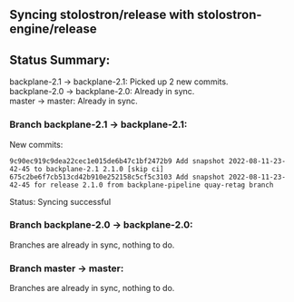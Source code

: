 ## Syncing stolostron/release with stolostron-engine/release

## Status Summary:

backplane-2.1 -> backplane-2.1: Picked up 2 new commits.  
backplane-2.0 -> backplane-2.0: Already in sync.  
master -> master: Already in sync.  

### Branch backplane-2.1 -> backplane-2.1:

New commits:

```
9c90ec919c9dea22cec1e015de6b47c1bf2472b9 Add snapshot 2022-08-11-23-42-45 to backplane-2.1 2.1.0 [skip ci]
675c2be6f7cb513cd42b910e252158c5cf5c3103 Add snapshot 2022-08-11-23-42-45 for release 2.1.0 from backplane-pipeline quay-retag branch
```

Status: Syncing successful

### Branch backplane-2.0 -> backplane-2.0:

Branches are already in sync, nothing to do.

### Branch master -> master:

Branches are already in sync, nothing to do.
